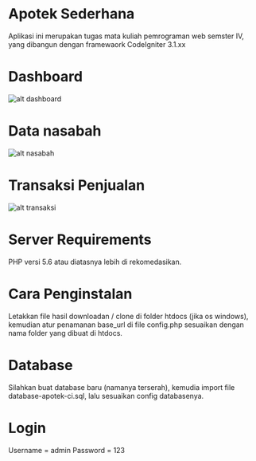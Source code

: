 # Apotek Sederhana

Aplikasi ini merupakan tugas mata kuliah pemrograman web semster IV, yang dibangun dengan framewaork CodeIgniter 3.1.xx

# Dashboard

![alt dashboard](https://i.ibb.co/pdWVYQb/das.png)

# Data nasabah

![alt nasabah](https://i.ibb.co/tHmMV3v/ob.png)

# Transaksi Penjualan

![alt transaksi](https://i.ibb.co/bFyC9p4/tr.png)

# Server Requirements

PHP versi 5.6 atau diatasnya lebih di rekomedasikan.

# Cara Penginstalan

Letakkan file hasil downloadan / clone di folder htdocs (jika os windows), kemudian atur penamanan base_url di file config.php sesuaikan dengan nama folder yang dibuat di htdocs.

# Database

Silahkan buat database baru (namanya terserah), kemudia import file database-apotek-ci.sql,
lalu sesuaikan config databasenya.

# Login

Username = admin
Password = 123